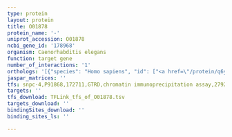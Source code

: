 ```yaml
---
type: protein
layout: protein
title: O01878
protein_name: '-'
uniprot_accession: O01878
ncbi_gene_id: '178968'
organism: Caenorhabditis elegans
function: target gene
number_of_interactions: '1'
orthologs: '[{"species": "Homo sapiens", "id": ["<a href=\"/protein/q6y288\">Q6Y288</a>"]}, {"species": "Mus musculus", "id": ["<a href=\"/protein/q8bht6\">Q8BHT6</a>"]}, {"species": "Rattus norvegicus", "id": ["A0A0G2JUT7"]}, {"species": "Drosophila melanogaster", "id": ["Q9VMJ0"]}, {"species": "Danio rerio", "id": ["E9QJD3", "<a href=\"/protein/a0a068f9p7\">A0A068F9P7</a>"]}]'
jaspar_matrices: ''
tfs: snpc-4,P91868,172711,GTRD,chromatin immunoprecipitation assay,27924024%5Buid%5D,No
targets: ''
tfs_download: TFLink_tfs_of_O01878.tsv
targets_download: ''
bindingSites_download: ''
binding_sites_ls: ''

---
```

